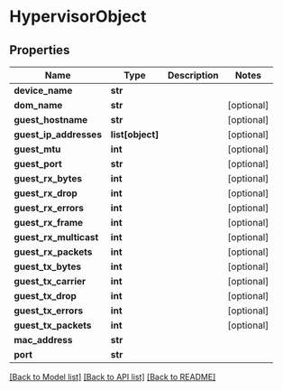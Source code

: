 # HypervisorObject

## Properties
Name | Type | Description | Notes
------------ | ------------- | ------------- | -------------
**device_name** | **str** |  | 
**dom_name** | **str** |  | [optional] 
**guest_hostname** | **str** |  | [optional] 
**guest_ip_addresses** | **list[object]** |  | [optional] 
**guest_mtu** | **int** |  | [optional] 
**guest_port** | **str** |  | [optional] 
**guest_rx_bytes** | **int** |  | [optional] 
**guest_rx_drop** | **int** |  | [optional] 
**guest_rx_errors** | **int** |  | [optional] 
**guest_rx_frame** | **int** |  | [optional] 
**guest_rx_multicast** | **int** |  | [optional] 
**guest_rx_packets** | **int** |  | [optional] 
**guest_tx_bytes** | **int** |  | [optional] 
**guest_tx_carrier** | **int** |  | [optional] 
**guest_tx_drop** | **int** |  | [optional] 
**guest_tx_errors** | **int** |  | [optional] 
**guest_tx_packets** | **int** |  | [optional] 
**mac_address** | **str** |  | 
**port** | **str** |  | 

[[Back to Model list]](../README.md#documentation-for-models) [[Back to API list]](../README.md#documentation-for-api-endpoints) [[Back to README]](../README.md)


